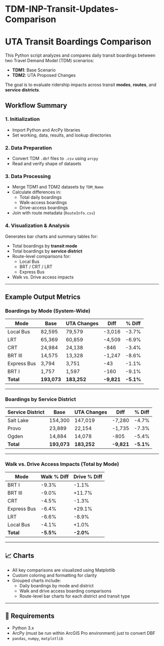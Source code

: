 # TDM-INP-Transit-Updates-Comparison

# UTA Transit Boardings Comparison

This Python script analyzes and compares daily transit boardings between two Travel Demand Model (TDM) scenarios:  
- **TDM1**: Base Scenario  
- **TDM2**: UTA Proposed Changes  

The goal is to evaluate ridership impacts across transit **modes**, **routes**, and **service districts**.


## Workflow Summary

### 1. Initialization
- Import Python and ArcPy libraries
- Set working, data, results, and lookup directories

### 2. Data Preparation
- Convert TDM `.dbf` files to `.csv` using `arcpy`
- Read and verify shape of datasets

### 3. Data Processing
- Merge TDM1 and TDM2 datasets by `TDM_Name`
- Calculate differences in:
  - Total daily boardings
  - Walk-access boardings
  - Drive-access boardings
- Join with route metadata (`RouteInfo.csv`)

### 4. Visualization & Analysis
Generates bar charts and summary tables for:
- Total boardings by **transit mode**
- Total boardings by **service district**
- Route-level comparisons for:
  - Local Bus
  - BRT / CRT / LRT
  - Express Bus
- Walk vs. Drive access impacts

---

## Example Output Metrics

### Boardings by Mode (System-Wide)

| Mode         | Base   | UTA Changes | Diff   | % Diff |
|--------------|--------|-------------|--------|--------|
| Local Bus    | 82,595 | 79,579      | -3,016 | -3.7%  |
| LRT          | 65,369 | 60,859      | -4,509 | -6.9%  |
| CRT          | 24,984 | 24,138      | -846   | -3.4%  |
| BRT III      | 14,575 | 13,328      | -1,247 | -8.6%  |
| Express Bus  | 3,794  | 3,751       | -43    | -1.1%  |
| BRT I        | 1,757  | 1,597       | -160   | -9.1%  |
| **Total**    | **193,073** | **183,252** | **-9,821** | **-5.1%** |

---

### Boardings by Service District

| Service District | Base   | UTA Changes | Diff   | % Diff |
|------------------|--------|-------------|--------|--------|
| Salt Lake        | 154,300 | 147,019     | -7,280 | -4.7%  |
| Provo            | 23,889  | 22,154      | -1,735 | -7.3%  |
| Ogden            | 14,884  | 14,078      | -805   | -5.4%  |
| **Total**        | **193,073** | **183,252** | **-9,821** | **-5.1%** |

---

### Walk vs. Drive Access Impacts (Total by Mode)

| Mode        | Walk % Diff | Drive % Diff |
|-------------|-------------|--------------|
| BRT I       | -9.3%       | -1.1%        |
| BRT III     | -9.0%       | +11.7%       |
| CRT         | -4.5%       | -1.3%        |
| Express Bus | -6.4%       | +29.1%       |
| LRT         | -6.6%       | -8.9%        |
| Local Bus   | -4.1%       | +1.0%        |
| **Total**   | **-5.5%**   | **-2.0%**    |

---

## 📈 Charts
- All key comparisons are visualized using Matplotlib
- Custom coloring and formatting for clarity
- Grouped charts include:
  - Daily boardings by mode and district
  - Walk and drive access boarding comparisons
  - Route-level bar charts for each district and transit type

---

## 🧰 Requirements

- Python 3.x  
- ArcPy (must be run within ArcGIS Pro environment) just to convert DBF
- `pandas`, `numpy`, `matplotlib`

